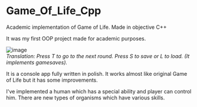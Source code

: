 # Game_Of_Life_Cpp
Academic implementation of Game of Life. Made in objective C++

It was my first OOP project made for academic purposes. 

![image](https://user-images.githubusercontent.com/78416604/118997398-ee526480-b988-11eb-8865-0ccf412e2da1.png)
<br/>
<i>
Translation: 
Press T to go to the next round.
Press S to save or L to load. (It implements gamesaves).
</i>

It is a console app fully written in polish. It works almost like original Game of Life but it has some improvements.

I've implemented a human which has a special ability and player can control him.
There are new types of organisms which have various skills.
